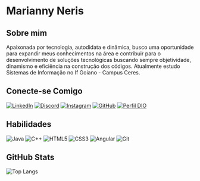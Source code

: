 # Marianny Neris

## Sobre mim
Apaixonada por tecnologia, autodidata e dinâmica, busco uma oportunidade para expandir meus conhecimentos na área e contribuir para o desenvolvimento de soluções tecnológicas buscando sempre objetividade, dinamismo e eficiência na construção dos códigos.
Atualmente estudo Sistemas de Informação no If Goiano - Campus Ceres.

## Conecte-se Comigo
[![LinkedIn](https://img.shields.io/badge/LinkedIn-000?style=for-the-badge&logo=linkedin&logoColor=0E76A8)](https://www.linkedin.com/in/marianny-neris-ferreira-497160213/)
[![Discord](https://img.shields.io/badge/Discord-000?style=for-the-badge&logo=discord)](https://www.discord.com/in/mariannyneris/)
[![Instagram](https://img.shields.io/badge/Instagram-000?style=for-the-badge&logo=instagram)](https://www.instagram.com/mariannyneris/)
[![GitHub](https://img.shields.io/badge/Github-000?style=for-the-badge&logo=github)](https://www.github.com/mariannyneris2004/)
[![Perfil DIO](https://img.shields.io/badge/Dio-000?style=for-the-badge&logo=dio)](https://web.dio.me/users/mariannyneris2004?tab=skills)

## Habilidades
![Java](https://img.shields.io/badge/Java-000?style=for-the-badge&logo=java)
![C++](https://img.shields.io/badge/C%2B%2B-000?style=for-the-badge&logo=c%2B%2B&logoColor=00599C)
![HTML5](https://img.shields.io/badge/HTML5-000?style=for-the-badge&logo=html5)
![CSS3](https://img.shields.io/badge/CSS3-000?style=for-the-badge&logo=css3&logoColor=264CE4)
![Angular](https://img.shields.io/badge/Angular-000?style=for-the-badge&logo=angular&logoColor=C3002F)
![Git](https://img.shields.io/badge/Git-000?style=for-the-badge&logo=git)

## GitHub Stats

![Top Langs](https://github-readme-stats-git-masterrstaa-rickstaa.vercel.app/api/top-langs/?username=mariannyneris2004&layout=compact&bg_color=000&border_color=30A3DC&title_color=E94D5F&text_color=FFF)
